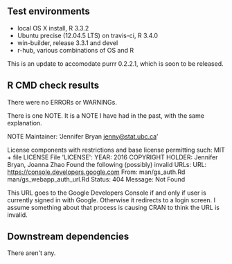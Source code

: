 ## Test environments

* local OS X install, R 3.3.2
* Ubuntu precise (12.04.5 LTS) on travis-ci, R 3.4.0
* win-builder, release 3.3.1 and devel
* r-hub, various combinations of OS and R

This is an update to accomodate purrr 0.2.2.1, which is soon to be released.

## R CMD check results

There were no ERRORs or WARNINGs. 

There is one NOTE. It is a NOTE I have had in the past, with the same explanation.

NOTE
Maintainer: ‘Jennifer Bryan <jenny@stat.ubc.ca>’

License components with restrictions and base license permitting such:
  MIT + file LICENSE
File 'LICENSE':
  YEAR: 2016
  COPYRIGHT HOLDER: Jennifer Bryan, Joanna Zhao
Found the following (possibly) invalid URLs:
  URL: https://console.developers.google.com
    From: man/gs_auth.Rd
          man/gs_webapp_auth_url.Rd
    Status: 404
    Message: Not Found

This URL goes to the Google Developers Console if and only if user is
currently signed in with Google. Otherwise it redirects to a login
screen. I assume something about that process is causing CRAN to think
the URL is invalid.

## Downstream dependencies

There aren't any.
